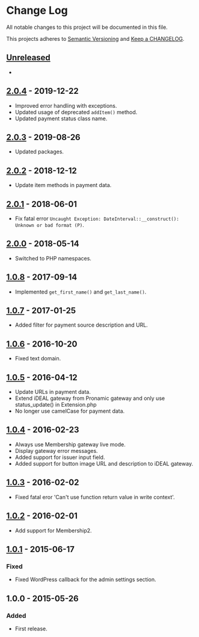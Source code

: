 # Change Log

All notable changes to this project will be documented in this file.

This projects adheres to [Semantic Versioning](http://semver.org/) and [Keep a CHANGELOG](http://keepachangelog.com/).

## [Unreleased][unreleased]
- 

## [2.0.4] - 2019-12-22
- Improved error handling with exceptions.
- Updated usage of deprecated `addItem()` method.
- Updated payment status class name.

## [2.0.3] - 2019-08-26
- Updated packages.

## [2.0.2] - 2018-12-12
- Update item methods in payment data.

## [2.0.1] - 2018-06-01
- Fix fatal error `Uncaught Exception: DateInterval::__construct(): Unknown or bad format (P)`.

## [2.0.0] - 2018-05-14
- Switched to PHP namespaces.

## [1.0.8] - 2017-09-14
- Implemented `get_first_name()` and `get_last_name()`.

## [1.0.7] - 2017-01-25
- Added filter for payment source description and URL.

## [1.0.6] - 2016-10-20
- Fixed text domain.

## [1.0.5] - 2016-04-12
- Update URLs in payment data.
- Extend iDEAL gateway from Pronamic gateway and only use status_update() in Extension.php
- No longer use camelCase for payment data.

## [1.0.4] - 2016-02-23
- Always use Membership gateway live mode.
- Display gateway error messages.
- Added support for issuer input field.
- Added support for button image URL and description to iDEAL gateway.

## [1.0.3] - 2016-02-02
- Fixed fatal eror 'Can't use function return value in write context'.

## [1.0.2] - 2016-02-01
- Add support for Membership2.

## [1.0.1] - 2015-06-17
### Fixed
- Fixed WordPress callback for the admin settings section.

## 1.0.0 - 2015-05-26

### Added
- First release.

[unreleased]: https://github.com/wp-pay-extensions/membership/compare/2.0.4...HEAD
[2.0.4]: https://github.com/wp-pay-extensions/membership/compare/2.0.3...2.0.4
[2.0.3]: https://github.com/wp-pay-extensions/membership/compare/2.0.2...2.0.3
[2.0.2]: https://github.com/wp-pay-extensions/membership/compare/2.0.1...2.0.2
[2.0.1]: https://github.com/wp-pay-extensions/membership/compare/2.0.0...2.0.1
[2.0.0]: https://github.com/wp-pay-extensions/membership/compare/1.0.8...2.0.0
[1.0.8]: https://github.com/wp-pay-extensions/membership/compare/1.0.7...1.0.8
[1.0.7]: https://github.com/wp-pay-extensions/membership/compare/1.0.6...1.0.7
[1.0.6]: https://github.com/wp-pay-extensions/membership/compare/1.0.5...1.0.6
[1.0.5]: https://github.com/wp-pay-extensions/membership/compare/1.0.4...1.0.5
[1.0.4]: https://github.com/wp-pay-extensions/membership/compare/1.0.3...1.0.4
[1.0.3]: https://github.com/wp-pay-extensions/membership/compare/1.0.2...1.0.3
[1.0.2]: https://github.com/wp-pay-extensions/membership/compare/1.0.1...1.0.2
[1.0.1]: https://github.com/wp-pay-extensions/membership/compare/1.0.0...1.0.1
